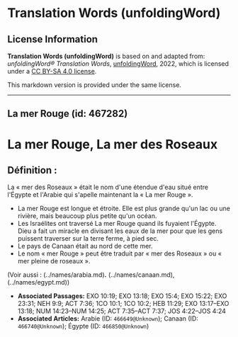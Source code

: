 # Translation Words (unfoldingWord)

## License Information

**Translation Words (unfoldingWord)** is based on and adapted from: _unfoldingWord® Translation Words_, [unfoldingWord](https://unfoldingword.org/utw), 2022, which is licensed under a [CC BY-SA 4.0 license](https://creativecommons.org/licenses/by-sa/4.0/legalcode.en).

This markdown version is provided under the same license.



--------------------------------

## La mer Rouge (id: 467282)

La mer Rouge, La mer des Roseaux
================================

Définition :
------------

La « mer des Roseaux » était le nom d'une étendue d'eau situé entre l'Égypte et l'Arabie qui s'apelle maintenant la « La mer Rouge ».

* La mer Rouge est longue et étroite. Elle est plus grande qu'un lac ou une rivière, mais beaucoup plus petite qu'un océan.
* Les Israélites ont traversé La mer Rouge quand ils fuyaient l'Égypte. Dieu a fait un miracle en divisant les eaux de la mer pour que les gens puissent traverser sur la terre ferme, à pied sec.
* Le pays de Canaan était au nord de cette mer.
* Le nom « mer Rouge » peut être traduit par « mer des Roseaux » ou « mer pleine de roseaux ».

(Voir aussi : (../names/arabia.md)**.** (../names/canaan.md), (../names/egypt.md))

* **Associated Passages:** EXO 10:19; EXO 13:18; EXO 15:4; EXO 15:22; EXO 23:31; NEH 9:9; ACT 7:36; 1CO 10:1; 1CO 10:2; HEB 11:29; EXO 13:17–EXO 13:18; NUM 14:23–NUM 14:25; ACT 7:35–ACT 7:37; JOS 4:22–JOS 4:24
* **Associated Articles:** Arabie (ID: `466649@Unknown`); Canaan (ID: `466740@Unknown`); Égypte (ID: `466850@Unknown`)

